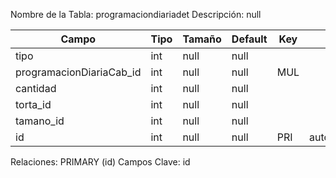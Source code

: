 
  Nombre de la Tabla: programaciondiariadet
  Descripción: null

| Campo          | Tipo | Tamaño    |  Default    | Key | Extra | Description | 
|----------------|------|-----------|-------------|-----|-------|-------------|
|tipo| int| null |null |  | | null |
|programacionDiariaCab_id| int| null |null | MUL | | null |
|cantidad| int| null |null |  | | null |
|torta_id| int| null |null |  | | null |
|tamano_id| int| null |null |  | | null |
|id| int| null |null | PRI | auto_increment| null |

Relaciones:  PRIMARY (id) 
Campos Clave: id
